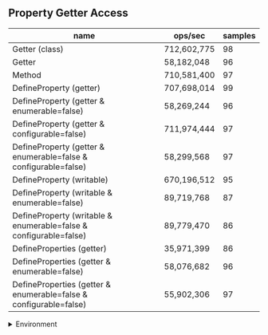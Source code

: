 ## Property Getter Access

|name|ops/sec|samples|
|-|-|-|
|Getter (class)|712,602,775|98|
|Getter|58,182,048|96|
|Method|710,581,400|97|
|DefineProperty (getter)|707,698,014|99|
|DefineProperty (getter & enumerable=false)|58,269,244|96|
|DefineProperty (getter & configurable=false)|711,974,444|97|
|DefineProperty (getter & enumerable=false & configurable=false)|58,299,568|97|
|DefineProperty (writable)|670,196,512|95|
|DefineProperty (writable & enumerable=false)|89,719,768|87|
|DefineProperty (writable & enumerable=false & configurable=false)|89,779,470|86|
|DefineProperties (getter)|35,971,399|86|
|DefineProperties (getter & enumerable=false)|58,076,682|96|
|DefineProperties (getter & enumerable=false & configurable=false)|55,902,306|97|


<details>
<summary>Environment</summary>

* __Machine:__ linux x64 | 2 vCPUs | 6.8GB Mem
* __Run:__ Sat Oct 21 2023 13:21:00 GMT+0000 (Coordinated Universal Time)
</details>

<!--
{"environment":{"platform":"linux","arch":"x64","cpus":2,"totalMemory":6.7597503662109375},"benchmarks":[{"name":"Getter (class)","opsSec":712602775.3690449,"samples":10},{"name":"Getter","opsSec":58182048.21085734,"samples":6},{"name":"Method","opsSec":710581400.0670455,"samples":7},{"name":"DefineProperty (getter)","opsSec":707698014.3866959,"samples":6},{"name":"DefineProperty (getter & enumerable=false)","opsSec":58269244.11871758,"samples":6},{"name":"DefineProperty (getter & configurable=false)","opsSec":711974444.3163246,"samples":7},{"name":"DefineProperty (getter & enumerable=false & configurable=false)","opsSec":58299568.24213313,"samples":6},{"name":"DefineProperty (writable)","opsSec":670196511.5836,"samples":7},{"name":"DefineProperty (writable & enumerable=false)","opsSec":89719768.14834878,"samples":5},{"name":"DefineProperty (writable & enumerable=false & configurable=false)","opsSec":89779469.73952636,"samples":5},{"name":"DefineProperties (getter)","opsSec":35971399.054644056,"samples":5},{"name":"DefineProperties (getter & enumerable=false)","opsSec":58076681.602407776,"samples":5},{"name":"DefineProperties (getter & enumerable=false & configurable=false)","opsSec":55902305.8354464,"samples":5}]}-->
